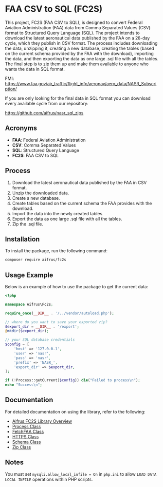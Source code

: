 # FAA CSV to SQL (FC2S)

This project, FC2S (FAA CSV to SQL), is designed to convert Federal Aviation Administration (FAA) data from Comma Separated Values (CSV) format to Structured Query Language (SQL). The project intends to download the latest aeronautical data published by the FAA on a 28-day cycle, which they publish in CSV format. The process includes downloading the data, unzipping it, creating a new database, creating the tables (based on the current schema provided by the FAA with the download), importing the data, and then exporting the data as one large .sql file with all the tables. The final step is to zip them up and make them available to anyone who wants the data in SQL format.

FMI: https://www.faa.gov/air_traffic/flight_info/aeronav/aero_data/NASR_Subscription/

If you are only looking for the final data in SQL format you can download every available cycle from our repository:

https://github.com/aifrus/nasr_sql_zips

## Acronyms

- **FAA**: Federal Aviation Administration
- **CSV**: Comma Separated Values
- **SQL**: Structured Query Language
- **FC2S**: FAA CSV to SQL

## Process

1. Download the latest aeronautical data published by the FAA in CSV format.
2. Unzip the downloaded data.
3. Create a new database.
4. Create tables based on the current schema the FAA provides with the download.
5. Import the data into the newly created tables.
6. Export the data as one large .sql file with all the tables.
7. Zip the .sql file.

## Installation

To install the package, run the following command:

```bash
composer require aifrus/fc2s
```

## Usage Example

Below is an example of how to use the package to get the current data:

```php
<?php

namespace Aifrus\Fc2s;

require_once(__DIR__ . '/../vendor/autoload.php');

// where do you want to save your exported zip?
$export_dir = __DIR__ . '/export';
@mkdir($export_dir);

// your SQL database credentials
$config = [
    'host' => '127.0.0.1',
    'user' => 'nasr',
    'pass' => 'nasr',
    'prefix' => 'NASR_',
    'export_dir' => $export_dir,
];

if (!Process::getCurrent($config)) die("Failed to process\n");
echo "Success\n";
```

## Documentation

For detailed documentation on using the library, refer to the following:

- [Aifrus FC2S Library Overview](docs/README.md)
- [Process Class](docs/Process.md)
- [FetchFAA Class](docs/FetchFAA.md)
- [HTTPS Class](docs/HTTPS.md)
- [Schema Class](docs/Schema.md)
- [Zip Class](docs/Zip.md)

## Notes

You must set `mysqli.allow_local_infile = On` in `php.ini` to allow `LOAD DATA LOCAL INFILE` operations within PHP scripts.
